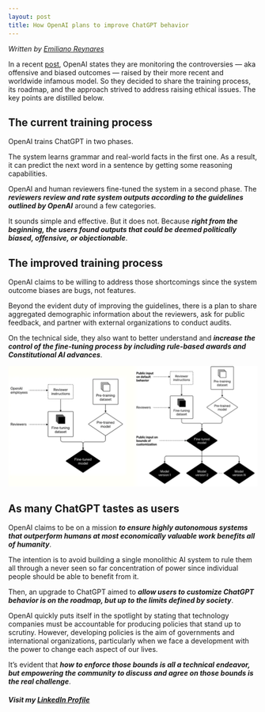 ```yaml
---
layout: post
title: How OpenAI plans to improve ChatGPT behavior
---
```

*Written by [Emiliano Reynares](https://www.linkedin.com/in/ereynrs/)*

In a recent [post](https://openai.com/blog/how-should-ai-systems-behave/), OpenAI states they are monitoring the controversies — aka offensive and biased outcomes — raised by their more recent and worldwide infamous model. So they decided to share the training process, its roadmap, and the approach strived to address raising ethical issues. The key points are distilled below.

## The current training process

OpenAI trains ChatGPT in two phases.

The system learns grammar and real-world facts in the first one. As a result, it can predict the next word in a sentence by getting some reasoning capabilities.

OpenAI and human reviewers fine-tuned the system in a second phase. The ***reviewers review and rate system outputs according to the guidelines outlined by OpenAI*** around a few categories.

It sounds simple and effective. But it does not. Because ***right from the beginning, the users found outputs that could be deemed politically biased, offensive, or objectionable***.

## The improved training process

OpenAI claims to be willing to address those shortcomings since the system outcome biases are bugs, not features.

Beyond the evident duty of improving the guidelines, there is a plan to share aggregated demographic information about the reviewers, ask for public feedback, and partner with external organizations to conduct audits.

On the technical side, they also want to better understand and ***increase the control of the fine-tuning process by including rule-based awards and Constitutional AI advances***.

<img src="../_assets/openai-training-process.png" alt="Current and future potential ChatGPT training process. (Image source: OpenAI Blog)" title="Current and future potential ChatGPT training process. (Image source: OpenAI Blog)"/>

## As many ChatGPT tastes as users
OpenAI claims to be on a mission ***to ensure highly autonomous systems that outperform humans at most economically valuable work benefits all of humanity***.

The intention is to avoid building a single monolithic AI system to rule them all through a never seen so far concentration of power since individual people should be able to benefit from it.

Then, an upgrade to ChatGPT aimed to ***allow users to customize ChatGPT behavior is on the roadmap, but up to the limits defined by society***.

OpenAI quickly puts itself in the spotlight by stating that technology companies must be accountable for producing policies that stand up to scrutiny. However, developing policies is the aim of governments and international organizations, particularly when we face a development with the power to change each aspect of our lives.

It’s evident that ***how to enforce those bounds is all a technical endeavor, but empowering the community to discuss and agree on those bounds is the real challenge***.

##### Visit my [LinkedIn Profile](https://www.linkedin.com/in/ereynrs/)
